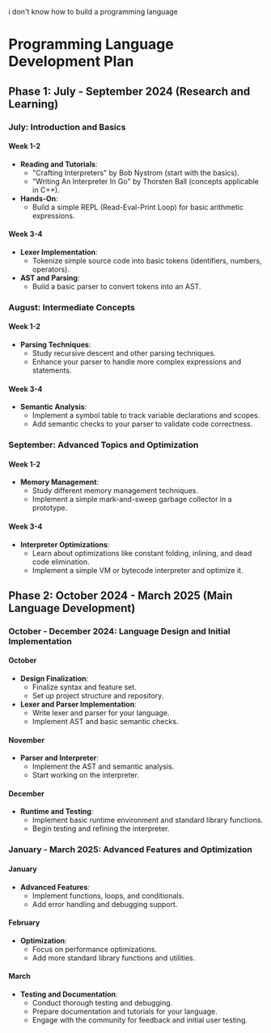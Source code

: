 i don't know how to build a programming language

# Programming Language Development Plan

## Phase 1: July - September 2024 (Research and Learning)

### July: Introduction and Basics
#### Week 1-2
- **Reading and Tutorials**:
  - "Crafting Interpreters" by Bob Nystrom (start with the basics).
  - "Writing An Interpreter In Go" by Thorsten Ball (concepts applicable in C++).
- **Hands-On**:
  - Build a simple REPL (Read-Eval-Print Loop) for basic arithmetic expressions.

#### Week 3-4
- **Lexer Implementation**:
  - Tokenize simple source code into basic tokens (identifiers, numbers, operators).
- **AST and Parsing**:
  - Build a basic parser to convert tokens into an AST.

### August: Intermediate Concepts
#### Week 1-2
- **Parsing Techniques**:
  - Study recursive descent and other parsing techniques.
  - Enhance your parser to handle more complex expressions and statements.

#### Week 3-4
- **Semantic Analysis**:
  - Implement a symbol table to track variable declarations and scopes.
  - Add semantic checks to your parser to validate code correctness.

### September: Advanced Topics and Optimization
#### Week 1-2
- **Memory Management**:
  - Study different memory management techniques.
  - Implement a simple mark-and-sweep garbage collector in a prototype.

#### Week 3-4
- **Interpreter Optimizations**:
  - Learn about optimizations like constant folding, inlining, and dead code elimination.
  - Implement a simple VM or bytecode interpreter and optimize it.

## Phase 2: October 2024 - March 2025 (Main Language Development)

### October - December 2024: Language Design and Initial Implementation
#### October
- **Design Finalization**:
  - Finalize syntax and feature set.
  - Set up project structure and repository.
- **Lexer and Parser Implementation**:
  - Write lexer and parser for your language.
  - Implement AST and basic semantic checks.

#### November
- **Parser and Interpreter**:
  - Implement the AST and semantic analysis.
  - Start working on the interpreter.

#### December
- **Runtime and Testing**:
  - Implement basic runtime environment and standard library functions.
  - Begin testing and refining the interpreter.

### January - March 2025: Advanced Features and Optimization
#### January
- **Advanced Features**:
  - Implement functions, loops, and conditionals.
  - Add error handling and debugging support.

#### February
- **Optimization**:
  - Focus on performance optimizations.
  - Add more standard library functions and utilities.

#### March
- **Testing and Documentation**:
  - Conduct thorough testing and debugging.
  - Prepare documentation and tutorials for your language.
  - Engage with the community for feedback and initial user testing.

